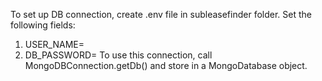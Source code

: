 To set up DB connection, create .env file in subleasefinder folder. Set the following fields:
1. USER_NAME=<username>
2. DB_PASSWORD=<password>
To use this connection, call MongoDBConnection.getDb() and store in a MongoDatabase object.